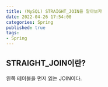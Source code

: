 ```yaml
---
title: (MySQL) STRAIGHT_JOIN을 알아보자   
date: 2022-04-26 17:54:00
categories: Spring 
published: true 
tags:
- Spring  
---
```


## STRAIGHT_JOIN이란? 

왼쪽 테이블을 먼저 읽는 JOIN이다. 
